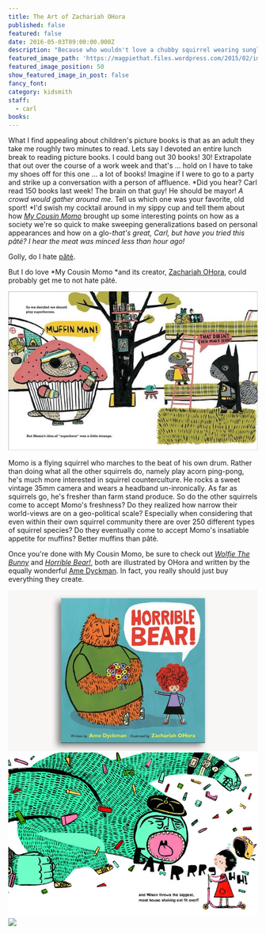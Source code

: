 ```yaml
---
title: The Art of Zachariah OHora
published: false
featured: false
date: 2016-05-03T09:00:00.000Z
description: "Because who wouldn't love a chubby squirrel wearing sunglasses?"
featured_image_path: 'https://magpiethat.files.wordpress.com/2015/02/img_5115.jpg'
featured_image_position: 50
show_featured_image_in_post: false
fancy_font:
category: kidsmith
staff:
  - carl
books:
---
```



What I find appealing about children's picture books is that as an adult they take me roughly two minutes to read. Lets say I devoted an entire lunch break to reading picture books. I could bang out 30 books! 30! Extrapolate that out over the course of a work week and that's … hold on I have to take my shoes off for this one … a lot of books! Imagine if I were to go to a party and strike up a conversation with a person of affluence. *Did you hear? Carl read 150 books last week! The brain on that guy! He should be mayor!&nbsp;*A crowd would gather around me.*&nbsp;Tell us which one was your favorite, old sport!&nbsp;*I'd swish my cocktail around in my sippy cup and tell them about how [*My Cousin Momo*](http://www.brooklinebooksmith-shop.com/book/9780803740112) brought up some interesting points on how as a society we're so quick to make sweeping generalizations based on personal appearances and how on a glo-*that's great, Carl, but have you tried this p&acirc;t&eacute;? I hear the meat was minced less than hour ago!*

Golly, do I hate [p&acirc;t&eacute;](https://en.wikipedia.org/wiki/Pâté).

But I do love *My Cousin Momo&nbsp;*and its creator, [Zachariah OHora](http://www.zohora.com), could probably get me to not hate p&acirc;t&eacute;.&nbsp;

![](/uploads/versions/cqj9pxfvaaaxb2u---x----600-382x---.jpg)

Momo is a flying squirrel who marches to the beat of his own drum. Rather than doing what all the other squirrels do, namely play acorn ping-pong, he's much more interested in squirrel counterculture. He rocks a sweet vintage 35mm camera and wears a headband un-inronically. As far as squirrels go, he's fresher than farm stand produce. So do the other squirrels come to accept Momo's freshness? Do they realized how narrow their world-views are on a geo-political scale? Especially when considering that even within their own squirrel community there are over 250 different types of squirrel species? Do they eventually come to accept Momo's insatiable appetite for muffins? Better muffins than p&acirc;t&eacute;*.&nbsp;*

Once you're done with My Cousin Momo, be sure to check out [*Wolfie The Bunny*](http://www.brooklinebooksmith-shop.com/book/9780316226141) and [*Horrible Bear!*](http://www.brooklinebooksmith-shop.com/book/9780316282833), both are illustrated by OHora and written by the equally wonderful&nbsp;[Ame Dyckman](http://www.amedyckman.com/home.html). In fact, you really should just buy everything they create.&nbsp;

![](/uploads/versions/980x---x----776-500x---.jpg)
<br>![](/uploads/versions/12misbehavior-span-videolarge---x----768-507x---.jpg)![](/uploads/versions/img_5167---x----4912-3454x---.jpg)